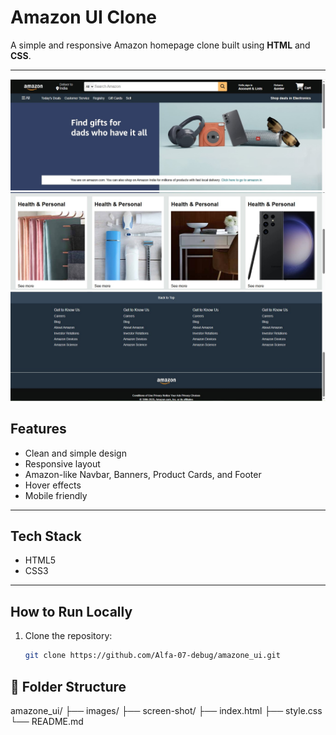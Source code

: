 # Amazon UI Clone

A simple and responsive Amazon homepage clone built using **HTML** and **CSS**.

---

![amazone ui](screenshot/sshero.jpg)
![amazone ui](screenshot/ssmain.jpg)
![amazone ui](screenshot/ssfooter.jpg)




## Features

- Clean and simple design
- Responsive layout
- Amazon-like Navbar, Banners, Product Cards, and Footer
- Hover effects
- Mobile friendly

---

## Tech Stack

- HTML5
- CSS3

---

## How to Run Locally

1. Clone the repository:
   ```bash
   git clone https://github.com/Alfa-07-debug/amazone_ui.git


## 📂 Folder Structure

amazone_ui/ 
├── images/
├── screen-shot/
├── index.html 
├── style.css 
└── README.md




